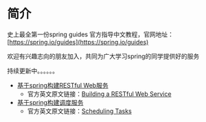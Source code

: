 # 简介

史上最全第一份spring guides 官方指导中文教程，官网地址：[https://spring.io/guides](https://spring.io/guides)

欢迎有兴趣志向的朋友加入，共同为广大学习spring的同学提供好的服务

持续更新中。。。。。。

* [基于spring构建RESTful Web服务](https://github.com/whaty/spring-guides/tree/master/gs-rest-service)
  * 官方英文原文链接：[Building a RESTful Web Service](https://spring.io/guides/gs/rest-service/)
* [基于spring构建调度服务](https://github.com/whaty/spring-guides/tree/master/gs-scheduling-tasks)
  * 官方英文原文链接：[Scheduling Tasks](https://spring.io/guides/gs/scheduling-tasks/)

